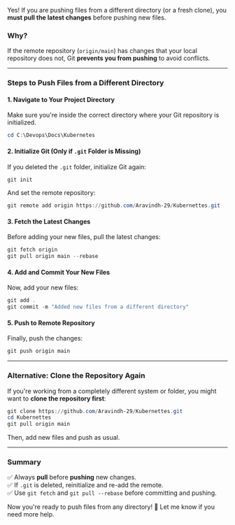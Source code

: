 Yes! If you are pushing files from a different directory (or a fresh clone), you **must pull the latest changes** before pushing new files.  

### **Why?**  
If the remote repository (`origin/main`) has changes that your local repository does not, Git **prevents you from pushing** to avoid conflicts.  

---

### **Steps to Push Files from a Different Directory**  

#### **1. Navigate to Your Project Directory**
Make sure you're inside the correct directory where your Git repository is initialized.  
```powershell
cd C:\Devops\Docs\Kubernetes
```

#### **2. Initialize Git (Only if `.git` Folder is Missing)**
If you deleted the `.git` folder, initialize Git again:  
```powershell
git init
```
And set the remote repository:  
```powershell
git remote add origin https://github.com/Aravindh-29/Kubernettes.git
```

#### **3. Fetch the Latest Changes**
Before adding your new files, pull the latest changes:  
```powershell
git fetch origin
git pull origin main --rebase
```

#### **4. Add and Commit Your New Files**
Now, add your new files:  
```powershell
git add .
git commit -m "Added new files from a different directory"
```

#### **5. Push to Remote Repository**
Finally, push the changes:  
```powershell
git push origin main
```

---

### **Alternative: Clone the Repository Again**
If you're working from a completely different system or folder, you might want to **clone the repository first**:  
```powershell
git clone https://github.com/Aravindh-29/Kubernettes.git
cd Kubernettes
git pull origin main
```
Then, add new files and push as usual.

---

### **Summary**
✅ Always **pull** before **pushing** new changes.  
✅ If `.git` is deleted, reinitialize and re-add the remote.  
✅ Use `git fetch` and `git pull --rebase` before committing and pushing.  

Now you're ready to push files from any directory! 🚀 Let me know if you need more help.